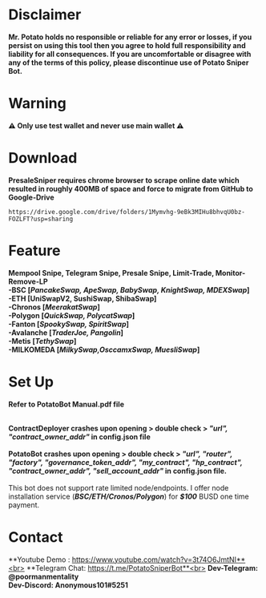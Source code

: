 # **Disclaimer**<br>
**Mr. Potato holds no responsible or reliable for any error or losses, if you persist on using this tool then you agree to hold full responsibility and liability for all consequences. If you are uncomfortable or disagree with any of the terms of this policy, please discontinue use of Potato Sniper Bot.**

# **Warning**<br>
**⚠ Only use test wallet and never use main wallet ⚠**


# **Download**<br>
**PresaleSniper requires chrome browser to scrape online date which resulted in roughly 400MB of space and force to migrate from GitHub to Google-Drive**

    https://drive.google.com/drive/folders/1Mymvhg-9eBk3MIHu8bhvqU0bz-FOZLFT?usp=sharing
    
# **Feature**<br>
**Mempool Snipe, Telegram Snipe, Presale Snipe, Limit-Trade, Monitor-Remove-LP** <br>
**-BSC [_PancakeSwap, ApeSwap, BabySwap, KnightSwap, MDEXSwap_]**<br>
**-ETH [UniSwapV2, SushiSwap, ShibaSwap]**<br>
**-Chronos [_MeerakatSwap_]**<br>
**-Polygon [_QuickSwap, PolycatSwap_]**<br>
**-Fanton [_SpookySwap, SpiritSwap_]**<br>
**-Avalanche [_TraderJoe, Pangolin_]**<br>
**-Metis  [_TethySwap_]**<br>
**-MILKOMEDA [_MilkySwap,OsccamxSwap, MuesliSwap_]**<br>

# **Set Up**<br>
**Refer to PotatoBot Manual.pdf file**<br><br>

**ContractDeployer crashes upon opening > double check > _"url", "contract_owner_addr"_ in config.json file**<br><br>
**PotatoBot crashes upon opening > double check > _"url", "router", "factory", "governance_token_addr", "my_contract", "hp_contract", "contract_owner_addr", "sell_account_addr"_ in config.json file.**<br><br>
This bot does not support rate limited node/endpoints. I offer node installation service (**_BSC/ETH/Cronos/Polygon_**) for **_$100_** BUSD one time payment.


# **Contact**<br>
**Youtube Demo : https://www.youtube.com/watch?v=3t74O6JmtNI**<br>
**Telegram Chat: https://t.me/PotatoSniperBot**<br>
**Dev-Telegram: @poormanmentality**<br>
**Dev-Discord: Anonymous101#5251**<br>

